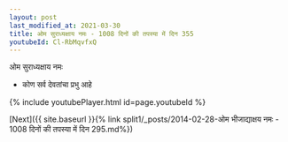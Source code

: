```yaml
---
layout: post
last_modified_at: 2021-03-30
title: ओम सुराध्यक्षाय नमः - 1008 दिनों की तपस्या में दिन 355
youtubeId: Cl-RbMqvfxQ
---
```

 
 
 ओम सुराध्यक्षाय नमः  
 
 -  कोण सर्व देवतांचा प्रभु आहे 
 
  
 
  
 
 
 
 
 
 


{% include youtubePlayer.html id=page.youtubeId %}
 
[Next]({{ site.baseurl }}{% link  split1/_posts/2014-02-28-ओम भीजाद्याक्षय नमः - 1008 दिनों की तपस्या में दिन 295.md%})
 
